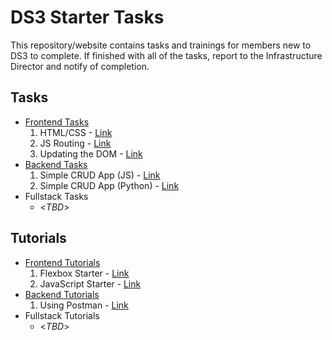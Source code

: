<link rel="shortcut icon" type="image/png" href="https://ds3.ucsd.edu/img/arrow.png">

# DS3 Starter Tasks
This repository/website contains tasks and trainings for members new to DS3 to complete. If finished with all of the tasks, report to the Infrastructure Director and notify of completion. 

## Tasks
- [Frontend Tasks](./frontend)
	1. HTML/CSS - [Link](./frontend/1)
	2. JS Routing - [Link](./frontend/2)
	3. Updating the DOM - [Link](./frontend/3)
- [Backend Tasks](./backend)
	1. Simple CRUD App (JS) - [Link](./backend/1)
	2. Simple CRUD App (Python) - [Link](./backend/2)
- Fullstack Tasks
	- <*TBD*>

## Tutorials
- [Frontend Tutorials](./frontend/tutorials)
	1. Flexbox Starter - [Link](./frontend/tutorials/1)
	2. JavaScript Starter - [Link](./frontend/tutorials/2)
- [Backend Tutorials](./backend/tutorials)
	1. Using Postman - [Link](./backend/tutorials/1)
- Fullstack Tutorials
	- <*TBD*>

